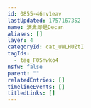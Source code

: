 ```yaml
---
id: 0855-46nv1eav
lastUpdated: 1757167352
name: 演禽即是Decan
aliases: []
layer: 4
categoryId: cat_uWLHUZtI
tagIds:
  - tag_F0Snwko4
nsfw: false
parent: ""
relatedEntries: []
timelineEvents: []
titledLinks: []
---
```



